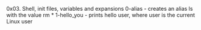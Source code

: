 0x03. Shell, init files, variables and expansions
0-alias - creates an alias ls with the value rm *
1-hello_you - prints hello user, where user is the current Linux user
